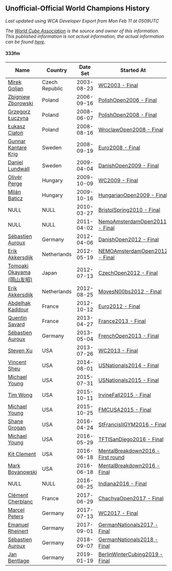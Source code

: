 ## Unofficial-Official World Champions History

*Last updated using WCA Developer Export from Mon Feb 11 at 0509UTC*

*The [World Cube Association](https://www.worldcubeassociation.org) is the source and owner of this information. This published information is not actual information, the actual information can be found [here](https://www.worldcubeassociation.org/results).*

#### 333fm

|Name|Country|Date Set|Started At|Ended At|Days Held|  
|--|--|--|--|--|--|  
|[Mirek Goljan](https://www.worldcubeassociation.org/persons/2003GOLJ01)|Czech Republic|2003-08-23|[WC2003 - Final](https://www.worldcubeassociation.org/competitions/WC2003/results/all#e333fm_f)|1 year after [CaltechWinter2005](https://www.worldcubeassociation.org/competitions/CaltechWinter2005/results/all#e333fm_f)|875|  
|[Zbigniew Zborowski](https://www.worldcubeassociation.org/persons/2003ZBOR02)|Poland|2006-09-16|[PolishOpen2006 - Final](https://www.worldcubeassociation.org/competitions/PolishOpen2006/results/all#e333fm_f)|[PolishOpen2008 - Final](https://www.worldcubeassociation.org/competitions/PolishOpen2008/results/all#e333fm_f)|629|  
|[Grzegorz Łuczyna](https://www.worldcubeassociation.org/persons/2005LUCZ01)|Poland|2008-06-07|[PolishOpen2008 - Final](https://www.worldcubeassociation.org/competitions/PolishOpen2008/results/all#e333fm_f)|[WroclawOpen2008 - Final](https://www.worldcubeassociation.org/competitions/WroclawOpen2008/results/all#e333fm_f)|70|  
|[Łukasz Ciałoń](https://www.worldcubeassociation.org/persons/2005CIAL02)|Poland|2008-08-16|[WroclawOpen2008 - Final](https://www.worldcubeassociation.org/competitions/WroclawOpen2008/results/all#e333fm_f)|[Euro2008 - Final](https://www.worldcubeassociation.org/competitions/Euro2008/results/all#e333fm_f)|36|  
|[Gunnar Kantare Krig](https://www.worldcubeassociation.org/persons/2004KRIG01)|Sweden|2008-09-19|[Euro2008 - Final](https://www.worldcubeassociation.org/competitions/Euro2008/results/all#e333fm_f)|[DanishOpen2009 - Final](https://www.worldcubeassociation.org/competitions/DanishOpen2009/results/all#e333fm_f)|196|  
|[Daniel Lundwall](https://www.worldcubeassociation.org/persons/2007LUND01)|Sweden|2009-04-04|[DanishOpen2009 - Final](https://www.worldcubeassociation.org/competitions/DanishOpen2009/results/all#e333fm_f)|[WC2009 - Final](https://www.worldcubeassociation.org/competitions/WC2009/results/all#e333fm_f)|189|  
|[Olivér Perge](https://www.worldcubeassociation.org/persons/2007PERG01)|Hungary|2009-10-09|[WC2009 - Final](https://www.worldcubeassociation.org/competitions/WC2009/results/all#e333fm_f)|[HungarianOpen2009 - Final](https://www.worldcubeassociation.org/competitions/HungarianOpen2009/results/all#e333fm_f)|7|  
|[Milán Baticz](https://www.worldcubeassociation.org/persons/2005BATI01)|Hungary|2009-10-16|[HungarianOpen2009 - Final](https://www.worldcubeassociation.org/competitions/HungarianOpen2009/results/all#e333fm_f)|[BristolSpring2010 - Final](https://www.worldcubeassociation.org/competitions/BristolSpring2010/results/all#e333fm_f)|161|  
|NULL|NULL|2010-03-27|[BristolSpring2010 - Final](https://www.worldcubeassociation.org/competitions/BristolSpring2010/results/all#e333fm_f)|1 year after [BristolSpring2010](https://www.worldcubeassociation.org/competitions/BristolSpring2010/results/all#e333fm_f)|365|  
|NULL|NULL|2011-04-02|[NemoAmsterdamOpen2011 - Final](https://www.worldcubeassociation.org/competitions/NemoAmsterdamOpen2011/results/all#e333fm_f)|1 year after [NemoAmsterdamOpen2011](https://www.worldcubeassociation.org/competitions/NemoAmsterdamOpen2011/results/all#e333fm_f)|366|  
|[Sébastien Auroux](https://www.worldcubeassociation.org/persons/2008AURO01)|Germany|2012-04-06|[DanishOpen2012 - Final](https://www.worldcubeassociation.org/competitions/DanishOpen2012/results/all#e333fm_f)|[NEMOAmsterdamOpen2012 - Final](https://www.worldcubeassociation.org/competitions/NEMOAmsterdamOpen2012/results/all#e333fm_f)|42|  
|[Erik Akkersdijk](https://www.worldcubeassociation.org/persons/2005AKKE01)|Netherlands|2012-05-19|[NEMOAmsterdamOpen2012 - Final](https://www.worldcubeassociation.org/competitions/NEMOAmsterdamOpen2012/results/all#e333fm_f)|[CzechOpen2012 - Final](https://www.worldcubeassociation.org/competitions/CzechOpen2012/results/all#e333fm_f)|56|  
|[Tomoaki Okayama (岡山友昭)](https://www.worldcubeassociation.org/persons/2009OKAY01)|Japan|2012-07-13|[CzechOpen2012 - Final](https://www.worldcubeassociation.org/competitions/CzechOpen2012/results/all#e333fm_f)|[MovesN00bs2012 - Final](https://www.worldcubeassociation.org/competitions/MovesN00bs2012/results/all#e333fm_f)|42|  
|[Erik Akkersdijk](https://www.worldcubeassociation.org/persons/2005AKKE01)|Netherlands|2012-08-25|[MovesN00bs2012 - Final](https://www.worldcubeassociation.org/competitions/MovesN00bs2012/results/all#e333fm_f)|[Euro2012 - Final](https://www.worldcubeassociation.org/competitions/Euro2012/results/all#e333fm_f)|49|  
|[Abdelhak Kaddour](https://www.worldcubeassociation.org/persons/2010KADD01)|France|2012-10-12|[Euro2012 - Final](https://www.worldcubeassociation.org/competitions/Euro2012/results/all#e333fm_f)|[France2013 - Final](https://www.worldcubeassociation.org/competitions/France2013/results/all#e333fm_f)|196|  
|[Quentin Savard](https://www.worldcubeassociation.org/persons/2012SAVA01)|France|2013-04-27|[France2013 - Final](https://www.worldcubeassociation.org/competitions/France2013/results/all#e333fm_f)|[FrenchOpen2013 - Final](https://www.worldcubeassociation.org/competitions/FrenchOpen2013/results/all#e333fm_f)|7|  
|[Sébastien Auroux](https://www.worldcubeassociation.org/persons/2008AURO01)|Germany|2013-05-04|[FrenchOpen2013 - Final](https://www.worldcubeassociation.org/competitions/FrenchOpen2013/results/all#e333fm_f)|[WC2013 - Final](https://www.worldcubeassociation.org/competitions/WC2013/results/all#e333fm_f)|84|  
|[Steven Xu](https://www.worldcubeassociation.org/persons/2007XUST01)|USA|2013-07-26|[WC2013 - Final](https://www.worldcubeassociation.org/competitions/WC2013/results/all#e333fm_f)|1 year after [WC2013](https://www.worldcubeassociation.org/competitions/WC2013/results/all#e333fm_f)|365|  
|[Vincent Sheu](https://www.worldcubeassociation.org/persons/2006SHEU01)|USA|2014-08-01|[USNationals2014 - Final](https://www.worldcubeassociation.org/competitions/USNationals2014/results/all#e333fm_f)|[USNationals2015 - Final](https://www.worldcubeassociation.org/competitions/USNationals2015/results/all#e333fm_f)|364|  
|[Michael Young](https://www.worldcubeassociation.org/persons/2008YOUN02)|USA|2015-07-31|[USNationals2015 - Final](https://www.worldcubeassociation.org/competitions/USNationals2015/results/all#e333fm_f)|[IrvineFall2015 - Final](https://www.worldcubeassociation.org/competitions/IrvineFall2015/results/all#e333fm_f)|70|  
|[Tim Wong](https://www.worldcubeassociation.org/persons/2007WONG02)|USA|2015-10-11|[IrvineFall2015 - Final](https://www.worldcubeassociation.org/competitions/IrvineFall2015/results/all#e333fm_f)|[FMCUSA2015 - Final](https://www.worldcubeassociation.org/competitions/FMCUSA2015/results/all#e333fm_f)|14|  
|[Michael Young](https://www.worldcubeassociation.org/persons/2008YOUN02)|USA|2015-10-25|[FMCUSA2015 - Final](https://www.worldcubeassociation.org/competitions/FMCUSA2015/results/all#e333fm_f)|[StFrancisIIGYM2016 - Final](https://www.worldcubeassociation.org/competitions/StFrancisIIGYM2016/results/all#e333fm_f)|182|  
|[Shane Grogan](https://www.worldcubeassociation.org/persons/2011GROG02)|USA|2016-04-24|[StFrancisIIGYM2016 - Final](https://www.worldcubeassociation.org/competitions/StFrancisIIGYM2016/results/all#e333fm_f)|[TFTISanDiego2016 - Final](https://www.worldcubeassociation.org/competitions/TFTISanDiego2016/results/all#e333fm_f)|35|  
|[Michael Young](https://www.worldcubeassociation.org/persons/2008YOUN02)|USA|2016-05-29|[TFTISanDiego2016 - Final](https://www.worldcubeassociation.org/competitions/TFTISanDiego2016/results/all#e333fm_f)|[MentalBreakdown2016 - First round](https://www.worldcubeassociation.org/competitions/MentalBreakdown2016/results/all#e333fm_1)|21|  
|[Kit Clement](https://www.worldcubeassociation.org/persons/2008CLEM01)|USA|2016-06-18|[MentalBreakdown2016 - First round](https://www.worldcubeassociation.org/competitions/MentalBreakdown2016/results/all#e333fm_1)|[MentalBreakdown2016 - Final](https://www.worldcubeassociation.org/competitions/MentalBreakdown2016/results/all#e333fm_f)|0|  
|[Mark Boyanowski](https://www.worldcubeassociation.org/persons/2014BOYA01)|USA|2016-06-18|[MentalBreakdown2016 - Final](https://www.worldcubeassociation.org/competitions/MentalBreakdown2016/results/all#e333fm_f)|[Indiana2016 - Final](https://www.worldcubeassociation.org/competitions/Indiana2016/results/all#e333fm_f)|7|  
|NULL|NULL|2016-06-25|[Indiana2016 - Final](https://www.worldcubeassociation.org/competitions/Indiana2016/results/all#e333fm_f)|1 year after [Indiana2016](https://www.worldcubeassociation.org/competitions/Indiana2016/results/all#e333fm_f)|365|  
|[Clément Cherblanc](https://www.worldcubeassociation.org/persons/2014CHER05)|France|2017-06-29|[ChachyaOpen2017 - Final](https://www.worldcubeassociation.org/competitions/ChachyaOpen2017/results/all#e333fm_f)|[WC2017 - Final](https://www.worldcubeassociation.org/competitions/WC2017/results/all#e333fm_f)|16|  
|[Marcel Peters](https://www.worldcubeassociation.org/persons/2012PETE03)|Germany|2017-07-13|[WC2017 - Final](https://www.worldcubeassociation.org/competitions/WC2017/results/all#e333fm_f)|[GermanNationals2017 - Final](https://www.worldcubeassociation.org/competitions/GermanNationals2017/results/all#e333fm_f)|49|  
|[Emanuel Rheinert](https://www.worldcubeassociation.org/persons/2011RHEI01)|Germany|2017-09-01|[GermanNationals2017 - Final](https://www.worldcubeassociation.org/competitions/GermanNationals2017/results/all#e333fm_f)|1 year after [GermanNationals2017](https://www.worldcubeassociation.org/competitions/GermanNationals2017/results/all#e333fm_f)|365|  
|[Sébastien Auroux](https://www.worldcubeassociation.org/persons/2008AURO01)|Germany|2018-09-07|[GermanNationals2018 - Final](https://www.worldcubeassociation.org/competitions/GermanNationals2018/results/all#e333fm_f)|[BerlinWinterCubing2019 - Final](https://www.worldcubeassociation.org/competitions/BerlinWinterCubing2019/results/all#e333fm_f)|133|  
|[Jan Bentlage](https://www.worldcubeassociation.org/persons/2010BENT01)|Germany|2019-01-19|[BerlinWinterCubing2019 - Final](https://www.worldcubeassociation.org/competitions/BerlinWinterCubing2019/results/all#e333fm_f)|Ongoing|22|  
